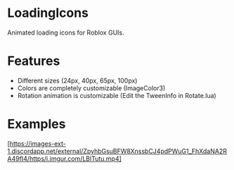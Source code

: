 # LoadingIcons
Animated loading icons for Roblox GUIs.

# Features
- Different sizes (24px, 40px, 65px, 100px)
- Colors are completely customizable (ImageColor3)
- Rotation animation is customizable (Edit the TweenInfo in Rotate.lua)

# Examples
[https://images-ext-1.discordapp.net/external/ZpyhbGsuBFW8XnssbCJ4pdPWuG1_FhXdaNA2RA49fI4/https/i.imgur.com/LBlTutu.mp4]
